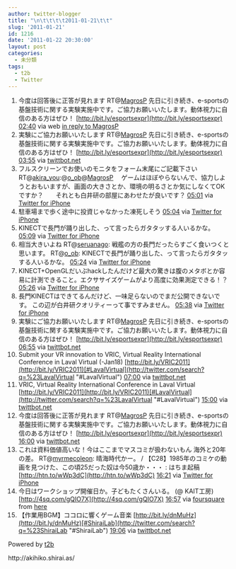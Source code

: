 ```yaml
---
author: twitter-blogger
title: "\n\t\t\t\t2011-01-21\t\t"
slug: '2011-01-21'
id: 1216
date: '2011-01-22 20:30:00'
layout: post
categories:
  - 未分類
tags:
  - t2b
  - Twitter
---
```


<div xmlns:georss="http://www.georss.org/georss">

1.  <span><span>今度は回答後に正答が見れます RT@[MagrosP](http://twitter.com/MagrosP "MagrosP") 先日に引き続き、e-sportsの基盤技術に関する実験実施中です。ご協力お願いいたします。動体視力に自信のある方はぜひ！ [http://bit.ly/esportsexpr](http://bit.ly/esportsexpr)</span> <span>[<span>02:40</span>](http://twitter.com/o_ob/status/28446742273851394) <span>via web</span> [in reply to MagrosP](http://twitter.com/MagrosP/status/28445407772151809)</span></span>
2.  <span><span>実験にご協力お願いいたします RT@[MagrosP](http://twitter.com/MagrosP "MagrosP") 先日に引き続き、e-sportsの基盤技術に関する実験実施中です。ご協力お願いいたします。動体視力に自信のある方はぜひ！ [http://bit.ly/esportsexpr](http://bit.ly/esportsexpr)</span> <span>[<span>03:55</span>](http://twitter.com/o_ob/status/28465674711990272) <span>via [twittbot.net](http://twittbot.net/)</span></span></span>
3.  <span><span>フルスクリーンでお使いのモニタをフォーム末尾にご記載下さいRT@[akira_you](http://twitter.com/akira_you "akira_you"):@[o_ob](http://twitter.com/o_ob "o_ob")@[MagrosP](http://twitter.com/MagrosP "MagrosP") 　ゲームはほぼやらないんで、協力しようとおもいますが、画面の大きさとか、環境の明るさとか気にしなくてOKですか？　　それとも白井研の部屋にあわせたが良いです？</span> <span>[<span>05:01</span>](http://twitter.com/o_ob/status/28482419795427329) <span>via [Twitter for iPhone](http://twitter.com/)</span></span></span>
4.  <span><span>駐車場まで歩く途中に投資じゃなかった凍死しそう</span> <span>[<span>05:04</span>](http://twitter.com/o_ob/status/28483164338921474) <span>via [Twitter for iPhone](http://twitter.com/)</span></span></span>
5.  <span><span>KINECTで長門が踊り出した、って言ったらガタタッする人いるかな。</span> <span>[<span>05:09</span>](http://twitter.com/o_ob/status/28484233957736448) <span>via [Twitter for iPhone](http://twitter.com/)</span></span></span>
6.  <span><span>相当大きいよね RT@[seruanago](http://twitter.com/seruanago "seruanago"): 戦艦の方の長門だったらすごく食いつくと思います。 RT@[o_ob](http://twitter.com/o_ob "o_ob"): KINECTで長門が踊り出した、って言ったらガタタッする人いるかな。</span> <span>[<span>05:24</span>](http://twitter.com/o_ob/status/28488179795361792) <span>via [Twitter for iPhone](http://twitter.com/)</span></span></span>
7.  <span><span>KINECT+OpenGLだいぶhackしたんだけど最大の驚きは腹のメタボとか容易に計測できること。エクササイズゲームがより高度に効果測定できる！？</span> <span>[<span>05:26</span>](http://twitter.com/o_ob/status/28488673821458433) <span>via [Twitter for iPhone](http://twitter.com/)</span></span></span>
8.  <span><span>長門KINECTはできてるんだけど、一味足らないのでまだ公開できないです。 この辺が白井研クオリティーって事ですみません。</span> <span>[<span>05:38</span>](http://twitter.com/o_ob/status/28491743015993344) <span>via [Twitter for iPhone](http://twitter.com/)</span></span></span>
9.  <span><span>実験にご協力お願いいたします RT@[MagrosP](http://twitter.com/MagrosP "MagrosP") 先日に引き続き、e-sportsの基盤技術に関する実験実施中です。ご協力お願いいたします。動体視力に自信のある方はぜひ！ [http://bit.ly/esportsexpr](http://bit.ly/esportsexpr)</span> <span>[<span>06:55</span>](http://twitter.com/o_ob/status/28510946573950976) <span>via [twittbot.net](http://twittbot.net/)</span></span></span>
10.  <span><span>Submit your VR innovation to VRIC, Virtual Reality International Conference in Laval Virtual (-Jan18) [http://bit.ly/VRIC2011](http://bit.ly/VRIC2011)[#LavalVirtual](http://twitter.com/search?q=%23LavalVirtual "#LavalVirtual")</span> <span>[<span>07:00</span>](http://twitter.com/o_ob/status/28512181276377088) <span>via [twittbot.net](http://twittbot.net/)</span></span></span>
11.  <span><span>VRIC, Virtual Reality International Conference in Laval Virtual [http://bit.ly/VRIC2011](http://bit.ly/VRIC2011)[#LavalVirtual](http://twitter.com/search?q=%23LavalVirtual "#LavalVirtual")</span> <span>[<span>15:00</span>](http://twitter.com/o_ob/status/28632970533281792) <span>via [twittbot.net](http://twittbot.net/)</span></span></span>
12.  <span><span>今度は回答後に正答が見れます RT@[MagrosP](http://twitter.com/MagrosP "MagrosP") 先日に引き続き、e-sportsの基盤技術に関する実験実施中です。ご協力お願いいたします。動体視力に自信のある方はぜひ！ [http://bit.ly/esportsexpr](http://bit.ly/esportsexpr)</span> <span>[<span>16:00</span>](http://twitter.com/o_ob/status/28648068593229826) <span>via [twittbot.net](http://twittbot.net/)</span></span></span>
13.  <span><span>これは資料価値高いな！今はここまでマスコミが扱わないもん 海外と20年の差。 RT@[myrmecoleon](http://twitter.com/myrmecoleon "myrmecoleon"): 晴海時代かー。 / 【C28】1985年のコミケの動画を見つけた、この頃25だった奴は今50歳か・・・ : はちま起稿 [http://htn.to/wWp3dC](http://htn.to/wWp3dC)</span> <span>[<span>16:21</span>](http://twitter.com/o_ob/status/28653461541232643) <span>via [Twitter for iPhone](http://twitter.com/)</span></span></span>
14.  <span><span>今日はワークショップ開催日か。子どもたくさんいる。 (@ KAIT工房) [http://4sq.com/gQIO7X](http://4sq.com/gQIO7X)</span> <span>[<span>16:57</span>](http://twitter.com/o_ob/status/28662568348286976) <span>via [foursquare](http://foursquare.com)</span> from [here<span></span>](http://maps.google.com/maps?q=35.486199,139.341754)</span></span>
15.  <span><span>【作業用BGM】ココロに響くゲーム音楽 [http://bit.ly/dnMuHz](http://bit.ly/dnMuHz)[#ShiraiLab](http://twitter.com/search?q=%23ShiraiLab "#ShiraiLab")</span> <span>[<span>19:06</span>](http://twitter.com/o_ob/status/28694854070439936) <span>via [twittbot.net](http://twittbot.net/)</span></span></span>

</div>

Powered by [t2b](http://t2b.utilz.jp/)

<div>http://akihiko.shirai.as/</div>